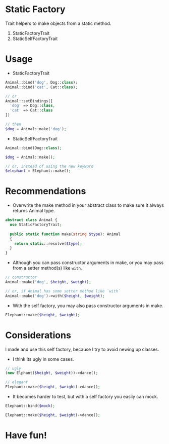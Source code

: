 # Static Factory
Trait helpers to make objects from a static method.

1. StaticFactoryTrait
2. StaticSelfFactoryTrait

# Usage

- StaticFactoryTrait
```php
Animal::bind('dog', Dog::class);
Animal::bind('cat', Cat::class);

// or
Animal::setBindings([
  'dog' => Dog::class,
  'cat' => Cat::class
])

// then
$dog = Animal::make('dog');

```

- StaticSelfFactoryTrait
```php
Animal::bind(Dog::class);

$dog = Animal::make();

// or, instead of using the new keyword
$elephant = Elephant::make();
```

# Recommendations

- Overwrite the make method in your abstract class to make sure it always returns Animal type.
```php
abstract class Animal {
  use StaticFactoryTrait;
  
  public static function make(string $type): Animal
  {
    return static::resolve($type);
  }
}

```

- Although you can pass constructor arguments in make, or you may pass from a setter method(s) like `with`.
```php
// constructor
Animal::make('dog', $height, $weight);

// or, if Animal has some setter method like `with`
Animal::make('dog')->with($height, $weight);
```

- With the self factory, you may also pass constructor arguments in make.
```php
Elephant::make($height, $weight);

```

# Considerations

I made and use this self factory, because I try to avoid newing up classes. 

- I think its ugly in some cases.
```php
// ugly
(new Elphant($height, $weight))->dance();

// elegant
Elephant::make($height, $weight)->dance();

```

- It becomes harder to test, but with a self factory you easily can mock. 
```php
Elephant::bind($mock);

Elephant::make($height, $weight)->dance();

```

# Have fun!

